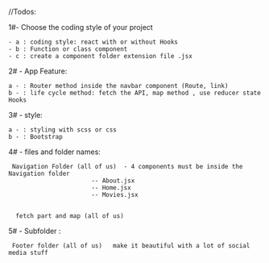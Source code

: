 //Todos:

1#- Choose the coding style of your project 

    - a : coding style: react with or without Hooks
    - b : Function or class component
    - c : create a component folder extension file .jsx


2# - App Feature:

    a - : Router method inside the navbar component (Route, link)
    b - : life cycle method: fetch the API, map method , use reducer state Hooks
 
 3# - style:

    a - : styling with scss or css 
    b - : Bootstrap 

4# - files and folder names: 

     Navigation Folder (all of us)  - 4 components must be inside the Navigation folder    
                           -- About.jsx  
                           -- Home.jsx
                           -- Movies.jsx

    
      fetch part and map (all of us)

5#  -  Subfolder : 

     Footer folder (all of us)   make it beautiful with a lot of social media stuff







